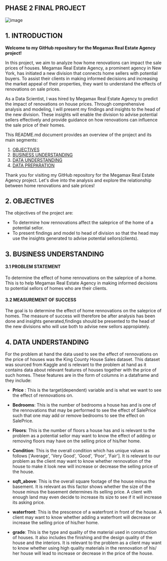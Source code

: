 ## PHASE 2 FINAL PROJECT
![image](https://github.com/DennisWainaina/Phase_2_final_project/assets/116555573/27b2e879-a805-4d51-a294-7fb46e1a538a)

## 1. INTRODUCTION
**Welcome to my GitHub repository for the Megamax Real Estate Agency project!** 

In this project, we aim to analyze how home renovations can impact the sale prices of houses. Megamax Real Estate Agency, a prominent agency in New York, has initiated a new division that connects home sellers with potential buyers. To assist their clients in making informed decisions and increasing the market appeal of their properties, they want to understand the effects of renovations on sale prices.

As a Data Scientist, I was hired by Megamax Real Estate Agency to predict the impact of renovations on house prices. Through comprehensive analysis and modeling, I will present my findings and insights to the head of the new division. These insights will enable the division to advise potential sellers effectively and provide guidance on how renovations can influence the sale price of their homes.

This README.md document provides an overview of the project and its main segments:
1. [OBJECTIVES](#Objectives)
2. [BUSINESS UNDERSTANDING](#business-understanding)
3. [DATA UNDERSTANDING](#data-understanding)
4. [DATA PREPARATION](#data-preparation)

Thank you for visiting my GitHub repository for the Megamax Real Estate Agency project. Let's dive into the analysis and explore the relationship between home renovations and sale prices!

## 2. OBJECTIVES
The objectives of the project are:
- To determine how rennovations affect the saleprice of the home of a potential sellor.
- To present findings and model to head of division so that the head may use the insights generated to advise potential sellors(clients).

## 3. BUSINESS UNDERSTANDING
#### 3.1 PROBLEM STATEMENT
To determine the effect of home rennovations on the saleprice of a home. This is to help Megamax Real Estate Agency in making informed decisions to potential sellors of homes who are their clients.

#### 3.2 MEASUREMENT OF SUCCESS
The goal is to determine the effect of home rennovations on the saleprice of homes. The measure of success will therefore be after analysis has been done and insights generated,findings should be presented to the head of the new divisions who will use both to advise new sellors appropiately.

## 4. DATA UNDERSTANDING
For the problem at hand the data used to see the effect of rennovations on the price of houses was the King County House Sales dataset. This dataset was sourced from Kaggle and is relevant to the problem at hand as it contains data about relevant features of houses together with the price of such homes. These features are in the form of columns in a dataframe and they include:

- **Price** : This is the target(dependent) variable and is what we want to see the effect of rennovations on.

- **Bedrooms**: This is the number of bedrooms a house has and is one of the rennovations that may be performed to see the effect of SalePrice such that one may add or remove bedrooms to see the effect on SalePrice.

- **Floors**: This is the number of floors a house has and is relevant to the problem as a potential sellor may want to know the effect of adding or removing floors may have on the selling price of his/her home.

- **Condition**: This is the overall condition which has unique values as follows ['Average', 'Very Good', 'Good', 'Poor', 'Fair']. It is relevant to our problem as the client may want to know whether rennovation of the house to make it look new will increase or decrease the selling price of the house.

- **sqft_above**: This is the overall square footage of the house minus the basement. It is relevant as this factor shows whether the size of the house minus the basement determines its selling price. A client with enough land may even decide to increase its size to see if it will increase its asking price.

- **waterfront**: This is the prescence of a waterfront in front of the house. A client may want to know whether adding a waterfront will decrease or increase the selling price of his/her home.

- **grade**: This is the type and quality of the material used in construction of houses. It also includes the finishing and the design quality of the house and the interiors. It is relevant to the problem as a client may want to know whether using high quality materials in the rennovation of his/ her house will lead to increase or decrease in the price of the house.
